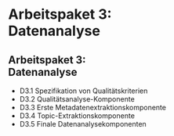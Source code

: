 # Arbeitspaket 3: <br/> Datenanalyse

## Arbeitspaket 3: <br/> Datenanalyse

- D3.1 Spezifikation von Qualitätskriterien
- D3.2 Qualitätsanalyse-Komponente
- D3.3 Erste Metadatenextraktionskomponente
- D3.4 Topic-Extraktionskomponente
- D3.5 Finale Datenanalysekomponenten

